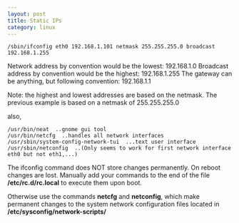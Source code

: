 ```yaml
---
layout: post
title: Static IPs
category: linux
---
```


    /sbin/ifconfig eth0 192.168.1.101 netmask 255.255.255.0 broadcast 192.168.1.255
          
Network address by convention would be the lowest: 192.168.1.0
Broadcast address by convention would be the highest: 192.168.1.255
The gateway can be anything, but following convention: 192.168.1.1

Note: the highest and lowest addresses are based on the netmask. The previous example is based on a netmask of 255.255.255.0

also,

    /usr/bin/neat  ..gnome gui tool
    /usr/bin/netcfg  ..handles all network interfaces
    /usr/sbin/system-config-network-tui  ...text user interface
    /usr/sbin/netconfig  ..(Only seems to work for first network interface eth0 but not eth1,...)

The ifconfig command does NOT store changes permanently. On reboot changes are lost.  Manually add your commands to the end of the file **/etc/rc.d/rc.local** to execute them upon boot. 

Otherwise use the commands **netcfg** and **netconfig**, which make permanent changes to the system network configuration files located in **/etc/sysconfig/network-scripts/**
